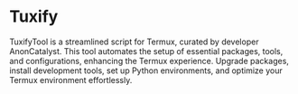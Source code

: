 # Tuxify
TuxifyTool is a streamlined script for Termux, curated by developer AnonCatalyst. This tool automates the setup of essential packages, tools, and configurations, enhancing the Termux experience. Upgrade packages, install development tools, set up Python environments, and optimize your Termux environment effortlessly.

